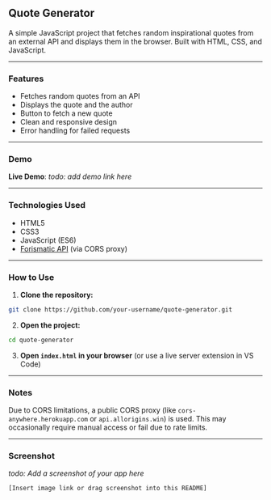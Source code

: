 ## Quote Generator

A simple JavaScript project that fetches random inspirational quotes from an external API and displays them in the browser. Built with HTML, CSS, and JavaScript.

---

### Features

* Fetches random quotes from an API
* Displays the quote and the author
* Button to fetch a new quote
* Clean and responsive design
* Error handling for failed requests

---

### Demo

**Live Demo**: *todo: add demo link here*

---

### Technologies Used

* HTML5
* CSS3
* JavaScript (ES6)
* [Forismatic API](http://forismatic.com/en/api/) (via CORS proxy)

---

### How to Use

1. **Clone the repository:**

```bash
git clone https://github.com/your-username/quote-generator.git
```

2. **Open the project:**

```bash
cd quote-generator
```

3. **Open `index.html` in your browser**
   (or use a live server extension in VS Code)

---

### Notes

Due to CORS limitations, a public CORS proxy (like `cors-anywhere.herokuapp.com` or `api.allorigins.win`) is used. This may occasionally require manual access or fail due to rate limits.

---

### Screenshot

*todo: Add a screenshot of your app here*

```
[Insert image link or drag screenshot into this README]
```

